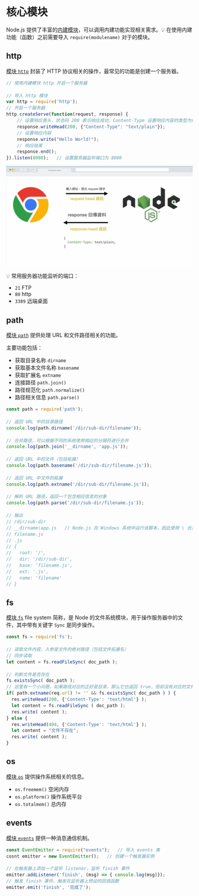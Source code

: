 # 核心模块
Node.js 提供了丰富的[内建模块](https://nodejs.org/api/)，可以调用内建功能实现相关需求。:bulb: 在使用内建功能（函数）之前需要导入 `require(modulename)` 对于的模块。

## http
[模块 `http`](https://nodejs.org/api/http.html) 封装了 HTTP 协议相关的操作，最常见的功能是创建一个服务器。

```js
// 使用内建模块 http 开启一个服务器

// 导入 http 模块
var http = require('http');
// 开启一个服务器
http.createServe(function(request, response) {
    // 设置响应表头，状态码 200 表示响应成功，Content-Type 设置响应内容的类型为纯文本
    response.writeHead(200, {"Content-Type": "text/plain"});
    // 设置响应内容
    response.write("Hello World!");
    // 响应结束
    response.end();
}).listen(8080);   // 设置服务器监听端口为 8080
```
![http](_v_images/20200813232758602_1048.png)

:bulb: 常用服务器功能监听的端口：
* `21` FTP
* `80` http
* `3389` 远端桌面

## path
[模块 `path`](https://nodejs.org/api/path.html) 提供处理 URL 和文件路径相关的功能。

主要功能包括：
* 获取目录名称 `dirname`
* 获取基本文件名称 `basename`
* 获取扩展名 `extname`
* 连接路径 `path.join()`
* 路径规范化 `path.normalize()`
* 路径相关信息 `path.parse()`

```js
const path = require('path');

// 返回 URL 中的目录路径
console.log(path.dirname('/dir/sub-dir/filename'));

// 合并路径，可以根据不同的系统使用相应的分隔符进行合并
console.log(path.join('__dirname', 'app.js'));

// 返回 URL 中的文件（包括拓展）
console.log(path.basename('/dir/sub-dir/filename.js'));

// 返回 URL 中文件的拓展
console.log(path.extname('/dir/sub-dir/filename.js'));

// 解析 URL 路径，返回一个包含相应信息的对象
console.log(path.parse('/dir/sub-dir/filename.js'));

// 输出
// /dir/sub-dir
// __dirname\app.js   // Node.js 在 Windows 系统中运行该脚本，因此使用 \ 合并路径
// filename.js
// .js
// {
//   root: '/',
//   dir: '/dir/sub-dir',
//   base: 'filename.js',
//   ext: '.js',
//   name: 'filename'
// }
```

## fs
[模块 `fs`](https://nodejs.org/api/fs.html) file system 简称，是 Node 的文件系统模块，用于操作服务器中的文件，其中带有关键字 `Sync` 是同步操作。

```js
const fs = require('fs');

// 读取文件内容，入参是文件的绝对路径（包括文件拓展名）
// 同步读取
let content = fs.readFileSync( doc_path );

// 判断文件是否存在
fs.existsSync( doc_path );
// 这里有一个小问题，如果路径对应的正好是目录，那么它也返回 true，但却没有对应的文件；可以通过扩展名判断的方式，去掉了目录的情况。
if( path.extname(req.url) != '' && fs.existsSync( doc_path ) ) {
  res.writeHead(200, {'Content-Type': 'text/html'} );
  let content = fs.readFileSync ( doc_path );
  res.write( content );
} else {
  res.writeHead(404, {'Content-Type': 'text/html'} );
  let content = "文件不存在";
  res.write( content );
}
```

## os
[模块 `os`](https://nodejs.org/dist/latest-v12.x/docs/api/os.html) 提供操作系统相关的信息。

* `os.freemem()` 空闲内存
* `os.platform()` 操作系统平台
* `os.totalmem()` 总内存

## events
[模块 `events`](https://nodejs.org/dist/latest-v12.x/docs/api/events.html) 提供一种消息通信机制。

```js
const EventEmitter = require("events");   // 导入 events 类
cosnt emitter = new EventEmitter();   // 创建一个触发器实例

// 在触发器上添加一个监听 listener，监听 finish 事件
emitter.addListener('finish', (msg) => { console.log(msg)});
// 触发 finish 事件，触发在监听器上预设的回调函数
emitter.emit('finish', '完成了');
```